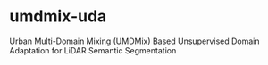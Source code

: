 # umdmix-uda
Urban Multi-Domain Mixing (UMDMix) Based Unsupervised Domain Adaptation for LiDAR Semantic Segmentation
